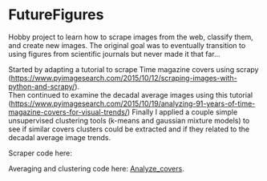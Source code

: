 # FutureFigures
Hobby project to learn how to scrape images from the web, classify them, and create new images. 
The original goal was to eventually transition to using figures from scientific journals but never made it that far...


Started by adapting a tutorial to scrape Time magazine covers using scrapy (https://www.pyimagesearch.com/2015/10/12/scraping-images-with-python-and-scrapy/).  
Then continued to examine the decadal average images using this tutorial (https://www.pyimagesearch.com/2015/10/19/analyzing-91-years-of-time-magazine-covers-for-visual-trends/)
Finally I applied a couple simple unsupervised clustering tools (k-means and gaussian mixture models) to see if similar covers clusters could be extracted and if they related to the decadal average image trends.

Scraper code here:

Averaging and clustering code here: [Analyze_covers](    Analyze_covers.ipynb). 

